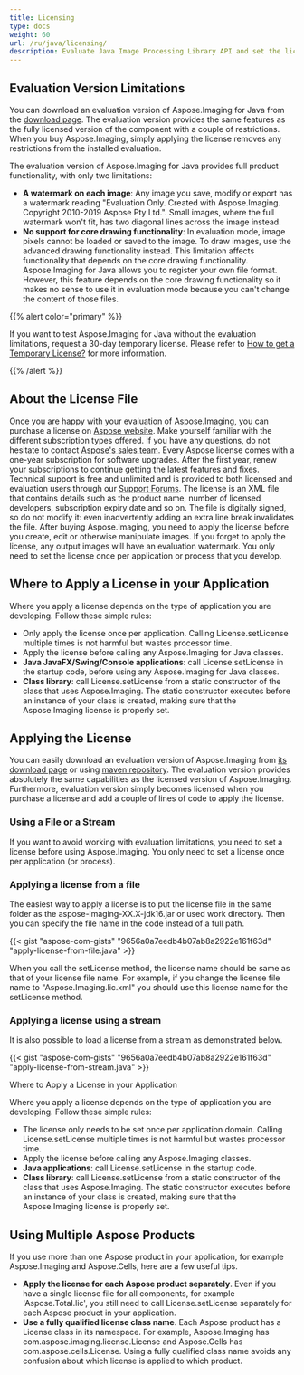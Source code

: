 ```yaml
---
title: Licensing
type: docs
weight: 60
url: /ru/java/licensing/
description: Evaluate Java Image Processing Library API and set the license using File or Stream. Applying the license removes any restrictions from the evaluation version.
---
```


## **Evaluation Version Limitations**
You can download an evaluation version of Aspose.Imaging for Java from the [download page](https://repository.aspose.com/repo/com/aspose/aspose-imaging/). The evaluation version provides the same features as the fully licensed version of the component with a couple of restrictions. When you buy Aspose.Imaging, simply applying the license removes any restrictions from the installed evaluation.

The evaluation version of Aspose.Imaging for Java provides full product functionality, with only two limitations:

- **A watermark on each image**: Any image you save, modify or export has a watermark reading "Evaluation Only. Created with Aspose.Imaging. Copyright 2010-2019 Aspose Pty Ltd.". Small images, where the full watermark won't fit, has two diagonal lines across the image instead.
- **No support for core drawing functionality**: In evaluation mode, image pixels cannot be loaded or saved to the image. To draw images, use the advanced drawing functionality instead. This limitation affects functionality that depends on the core drawing functionality. Aspose.Imaging for Java allows you to register your own file format. However, this feature depends on the core drawing functionality so it makes no sense to use it in evaluation mode because you can't change the content of those files.

{{% alert color="primary" %}} 

If you want to test Aspose.Imaging for Java without the evaluation limitations, request a 30-day temporary license. Please refer to [How to get a Temporary License?](https://purchase.aspose.com/temporary-license) for more information.

{{% /alert %}} 
## **About the License File**
Once you are happy with your evaluation of Aspose.Imaging, you can purchase a license on [Aspose website](https://purchase.aspose.com/buy). Make yourself familiar with the different subscription types offered. If you have any questions, do not hesitate to contact [Aspose's sales team](https://about.aspose.com/contact). Every Aspose license comes with a one-year subscription for software upgrades. After the first year, renew your subscriptions to continue getting the latest features and fixes. Technical support is free and unlimited and is provided to both licensed and evaluation users through our [Support Forums](https://forum.aspose.com/). The license is an XML file that contains details such as the product name, number of licensed developers, subscription expiry date and so on. The file is digitally signed, so do not modify it: even inadvertently adding an extra line break invalidates the file. After buying Aspose.Imaging, you need to apply the license before you create, edit or otherwise manipulate images. If you forget to apply the license, any output images will have an evaluation watermark. You only need to set the license once per application or process that you develop.
## **Where to Apply a License in your Application**
Where you apply a license depends on the type of application you are developing. Follow these simple rules:

- Only apply the license once per application. Calling License.setLicense multiple times is not harmful but wastes processor time.
- Apply the license before calling any Aspose.Imaging for Java classes.
- **Java JavaFX/Swing/Console applications**: call License.setLicense in the startup code, before using any Aspose.Imaging for Java classes.
- **Class library**: call License.setLicense from a static constructor of the class that uses Aspose.Imaging. The static constructor executes before an instance of your class is created, making sure that the Aspose.Imaging license is properly set.
## **Applying the License**
You can easily download an evaluation version of Aspose.Imaging from [its download page](https://repository.aspose.com/repo/com/aspose/aspose-imaging/) or using [maven repository](https://repository.aspose.com/repo/). The evaluation version provides absolutely the same capabilities as the licensed version of Aspose.Imaging. Furthermore, evaluation version simply becomes licensed when you purchase a license and add a couple of lines of code to apply the license.
### **Using a File or a Stream**
If you want to avoid working with evaluation limitations, you need to set a license before using Aspose.Imaging. You only need to set a license once per application (or process).
### **Applying a license from a file**
The easiest way to apply a license is to put the license file in the same folder as the aspose-imaging-XX.X-jdk16.jar or used work directory. Then you can specify the file name in the code instead of a full path.

{{< gist "aspose-com-gists" "9656a0a7eedb4b07ab8a2922e161f63d" "apply-license-from-file.java" >}}

When you call the setLicense method, the license name should be same as that of your license file name. For example, if you change the license file name to "Aspose.Imaging.lic.xml" you should use this license name for the setLicense method.
### **Applying a license using a stream**
It is also possible to load a license from a stream as demonstrated below.

{{< gist "aspose-com-gists" "9656a0a7eedb4b07ab8a2922e161f63d" "apply-license-from-stream.java" >}}

Where to Apply a License in your Application

Where you apply a license depends on the type of application you are developing. Follow these simple rules:

- The license only needs to be set once per application domain. Calling License.setLicense multiple times is not harmful but wastes processor time.
- Apply the license before calling any Aspose.Imaging classes.
- **Java applications**: call License.setLicense in the startup code.
- **Class library**: call License.setLicense from a static constructor of the class that uses Aspose.Imaging. The static constructor executes before an instance of your class is created, making sure that the Aspose.Imaging license is properly set.
## **Using Multiple Aspose Products**
If you use more than one Aspose product in your application, for example Aspose.Imaging and Aspose.Cells, here are a few useful tips.

- **Apply the license for each Aspose product separately**. Even if you have a single license file for all components, for example 'Aspose.Total.lic', you still need to call License.setLicense separately for each Aspose product in your application.
- **Use a fully qualified license class name**. Each Aspose product has a License class in its namespace. For example, Aspose.Imaging has com.aspose.imaging.license.License and Aspose.Cells has com.aspose.cells.License. Using a fully qualified class name avoids any confusion about which license is applied to which product.
